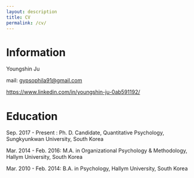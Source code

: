 ```yaml
---
layout: description
title: CV
permalink: /cv/
---
```


# Information

Youngshin Ju

mail: gypsophila91@gmail.com

https://www.linkedin.com/in/youngshin-ju-0ab591192/



# Education

Sep. 2017 - Present    : Ph. D. Candidate, Quantitative Psychology, Sungkyunkwan University, South Korea

Mar. 2014 - Feb. 2016: M.A. in Organizational Psychology & Methodology, Hallym University, South Korea

Mar. 2010 - Feb. 2014: B.A. in Psychology, Hallym University, South Korea 
